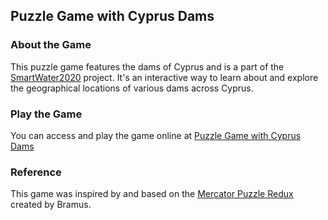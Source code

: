 ## Puzzle Game with Cyprus Dams

### About the Game
This puzzle game features the dams of Cyprus and is a part of the [SmartWater2020](https://www.smartwater2020.eu/) project. It's an interactive way to learn about and explore the geographical locations of various dams across Cyprus.

### Play the Game
You can access and play the game online at [Puzzle Game with Cyprus Dams](https://www.kios.ucy.ac.cy/water/puzzledamscy/)

### Reference
This game was inspired by and based on the [Mercator Puzzle Redux](https://github.com/bramus/mercator-puzzle-redux) created by Bramus.
